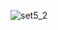 ![set5_2](https://user-images.githubusercontent.com/34938878/36482736-835e1abc-1714-11e8-9a58-1428b8ad35bc.PNG)
